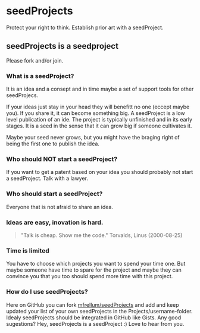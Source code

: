 seedProjects
===========

Protect your right to think. Establish prior art with a seedProject.

seedProjects is a seedproject
---------------------------------------
Please fork and/or join.

### What is a seedProject?
It is an idea and a consept and in time maybe a set of support tools for other seedProjecs.

If your ideas just stay in your head they will benefitt no one (eccept maybe you). If you share it, it can become something big. A seedProject is a low level publication of an ide. The project is typically unfinished and in its early stages. It is a seed in the sense that it can grow big if someone cultivates it.

Maybe your seed never grows, but you might have the braging right of being the first one to publish the idea.

### Who should NOT start a seedProject?
If you want to get a patent based on your idea you should probably not start a seedProject. Talk with a lawyer.

### Who should start a seedProject?
Everyone that is not afraid to share an idea.

### Ideas are easy, inovation is hard.
> "Talk is cheap. Show me the code."
Torvalds, Linus (2000-08-25)

### Time is limited
You have to choose which projects you want to spend your time one. But maybe someone have time to spare for the project and maybe they can convince you that you too should spend more time with this project. 

### How do I use seedProjects?
Here on GitHub you can fork [mfrellum/seedProjects](https://github.com/mfrellum/seedProjects) and add and keep updated your list of your own seedProjects in the Projects/username-folder. Idealy seedProjects should be integrated in GitHub like Gists. Any good sugestions? Hey, seedProjects is a seedProject :)
Love to hear from you.
